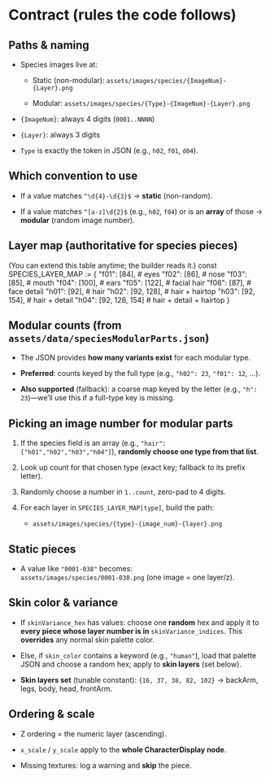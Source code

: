 # Contract (rules the code follows)

## Paths & naming

- Species images live at:
  
  - Static (non-modular): `assets/images/species/{ImageNum}-{Layer}.png`
  
  - Modular: `assets/images/species/{Type}-{ImageNum}-{Layer}.png`

- `{ImageNum}`: always 4 digits (`0001..NNNN`)

- `{Layer}`: always 3 digits

- `Type` is exactly the token in JSON (e.g., `h02`, `f01`, `d04`).

## Which convention to use

- If a value matches `^\d{4}-\d{3}$` → **static** (non-random).

- If a value matches `^[a-z]\d{2}$` (e.g., `h02`, `f04`) or is an **array** of those → **modular** (random image number).

## Layer map (authoritative for species pieces)

(You can extend this table anytime; the builder reads it.)
const SPECIES_LAYER_MAP := {
    "f01": [84],          # eyes
    "f02": [86],          # nose
    "f03": [85],          # mouth
    "f04": [100],         # ears
    "f05": [122],         # facial hair
    "f06": [87],          # face detail
    "h01": [92],          # hair
    "h02": [92, 128],     # hair + hairtop
    "h03": [92, 154],     # hair + detail
    "h04": [92, 128, 154] # hair + detail + hairtop
}

## Modular counts (from `assets/data/speciesModularParts.json`)

- The JSON provides **how many variants exist** for each modular type.

- **Preferred**: counts keyed by the full type (e.g., `"h02": 23`, `"f01": 12`, …).

- **Also supported** (fallback): a coarse map keyed by the letter (e.g., `"h": 23`)—we’ll use this if a full-type key is missing.

## Picking an image number for modular parts

1. If the species field is an array (e.g., `"hair": ["h01","h02","h03","h04"]`), **randomly choose one type from that list**.

2. Look up count for that chosen type (exact key; fallback to its prefix letter).

3. Randomly choose a number in `1..count`, zero-pad to 4 digits.

4. For each layer in `SPECIES_LAYER_MAP[type]`, build the path:
   
   - `assets/images/species/{type}-{image_num}-{layer}.png`

## Static pieces

- A value like `"0001-038"` becomes:  
  `assets/images/species/0001-038.png` (one image = one layer/z).

## Skin color & variance

- If `skinVariance_hex` has values: choose one **random** hex and apply it to **every piece whose layer number is in** `skinVariance_indices`. This **overrides** any normal skin palette color.

- Else, if `skin_color` contains a keyword (e.g., `"human"`), load that palette JSON and choose a random hex; apply to **skin layers** (set below).

- **Skin layers set** (tunable constant): `{16, 37, 38, 82, 102}` → backArm, legs, body, head, frontArm.

## Ordering & scale

- Z ordering = the numeric layer (ascending).

- `x_scale` / `y_scale` apply to the **whole CharacterDisplay node**.

- Missing textures: log a warning and **skip** the piece.


